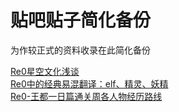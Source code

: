 # 贴吧贴子简化备份

为作较正式的资料收录在此简化备份



[Re0星空文化浅谈](https://github.com/CanopusEtaCarinae/tiebaposts/tree/master/constellation#re0%E6%98%9F%E7%A9%BA%E6%96%87%E5%8C%96%E6%B5%85%E6%B7%A1)
<br/>
[Re0中的经典易混翻译：elf、精灵、妖精](https://github.com/CanopusEtaCarinae/tiebaposts/tree/master/elf_spirit_yosei#re0%E4%B8%AD%E7%9A%84%E7%BB%8F%E5%85%B8%E6%98%93%E6%B7%B7%E7%BF%BB%E8%AF%91elf%E7%B2%BE%E7%81%B5%E5%A6%96%E7%B2%BE)
<br/>
[Re0-王都一日篇通关周各人物经历路线](https://github.com/CanopusEtaCarinae/tiebaposts/tree/master/arc1route#Re0-%E7%8E%8B%E9%83%BD%E4%B8%80%E6%97%A5%E7%AF%87%E9%80%9A%E5%85%B3%E5%91%A8%E5%90%84%E4%BA%BA%E7%89%A9%E7%BB%8F%E5%8E%86%E8%B7%AF%E7%BA%BF)
